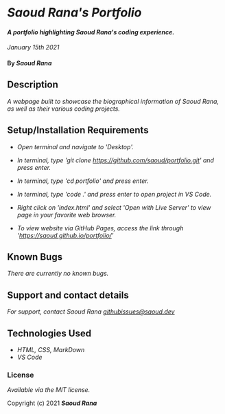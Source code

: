 # _Saoud Rana's Portfolio_

#### _A portfolio highlighting Saoud Rana's coding experience._
_January 15th 2021_

#### By _**Saoud Rana**_

## Description

_A webpage built to showcase the biographical information of Saoud Rana, as well as their various coding projects._

## Setup/Installation Requirements

* _Open terminal and navigate to 'Desktop'._
* _In terminal, type 'git clone https://github.com/saoud/portfolio.git' and press enter._
* _In terminal, type 'cd portfolio' and press enter._
* _In terminal, type 'code .' and press enter to open project in VS Code._
* _Right click on 'index.html' and select 'Open with Live Server' to view page in your favorite web browser._

* _To view website via GitHub Pages, access the link through 'https://saoud.github.io/portfolio/'_




## Known Bugs

_There are currently no known bugs._

## Support and contact details

_For support, contact Saoud Rana <githubissues@saoud.dev>_

## Technologies Used

* _HTML, CSS, MarkDown_
* _VS Code_

### License

*Available via the MIT license.*

Copyright (c) 2021 **_Saoud Rana_**
